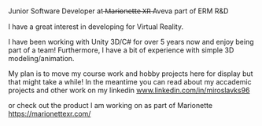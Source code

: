 Junior Software Developer at ̶M̶a̶r̶i̶o̶n̶e̶t̶t̶e̶ ̶X̶R̶  Aveva part of ERM R&D 

I have a great interest in developing for Virtual Reality. 

I have been working with Unity 3D/C# for over 5 years now and enjoy being part of a team! Furthermore, I have a bit of experience with simple 3D modeling/animation.

My plan is to move my course work and hobby projects here for display but that might take a while! In the meantime you can read about my accademic projects and other work on my linkedin 
www.linkedin.com/in/miroslavks96

or check out the product I am working on as part of Marionette
https://marionettexr.com/

<!---
- 👋 Hi, I’m @R33F33
- 👀 I’m interested in ...
- 🌱 I’m currently learning ...
- 💞️ I’m looking to collaborate on ...
- 📫 How to reach me ...


R33F33/R33F33 is a ✨ special ✨ repository because its `README.md` (this file) appears on your GitHub profile.
You can click the Preview link to take a look at your changes.
--->
